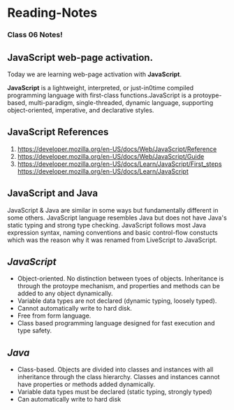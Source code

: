 # Reading-Notes

### Class 06 Notes!

## JavaScript web-page activation.

Today we are learning web-page activation with **JavaScript**.

**JavaScript** is a lightweight, interpreted, or just-in0time compiled programming language with first-class functions.JavaScript is a protoype-based, multi-paradigm, single-threaded, dynamic language, supporting object-oriented, imperative, and declarative styles.

## JavaScript References

1. https://developer.mozilla.org/en-US/docs/Web/JavaScript/Reference
2. https://developer.mozilla.org/en-US/docs/Web/JavaScript/Guide
3. https://developer.mozilla.org/en-US/docs/Learn/JavaScript/First_steps
https://developer.mozilla.org/en-US/docs/Learn/JavaScript

## JavaScript and Java

JavaScript & Java are similar in some ways but fundamentally different in some others. JavaScript language resembles Java but does not have Java's static typing and strong type checking. JavaScript follows most Java expression syntax, naming conventions and basic control-flow constucts which was the reason why it was renamed from LiveScript to JavaScript.

## ***JavaScript***
- Object-oriented. No distinction between tyoes of objects. Inheritance is through the protoype mechanism, and properties and methods can be added to any object dynamically.
- Variable data types are not declared (dynamic typing, loosely typed).
- Cannot automatically write to hard disk.
- Free from form language.
- Class based programming language designed for fast execution and type safety.

## ***Java***
- Class-based. Objects are divided into classes and instances with all inheritance through the class hierarchy. Classes and instances cannot have properties or methods added dynamically.
- Variable data types must be declared (static typing, strongly typed)
- Can automatically write to hard disk


